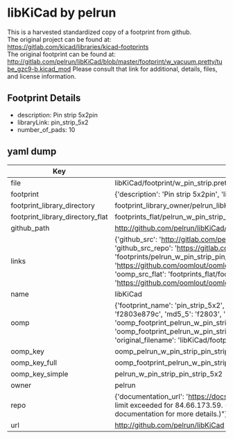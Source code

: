 # libKiCad by pelrun  
This is a harvested standardized copy of a footprint from github.  
The original project can be found at:  
https://gitlab.com/kicad/libraries/kicad-footprints  
The original footprint can be found at:
http://gitlab.com/pelrun/libKiCad/blob/master/footprint/w_vacuum.pretty/tube_gzc9-b.kicad_mod
Please consult that link for additional, details, files, and license information.  
## Footprint Details
* description: Pin strip 5x2pin  
* libraryLink: pin_strip_5x2  
* number_of_pads: 10  
## yaml dump  
| Key | Value |  
| --- | --- |  
| file | libKiCad/footprint/w_pin_strip.pretty/pin_strip_5x2.kicad_mod |  
| footprint | {'description': 'Pin strip 5x2pin', 'libraryLink': 'pin_strip_5x2', 'number_of_pads': 10} |  
| footprint_library_directory | footprint_library_owner/pelrun_libKiCad |  
| footprint_library_directory_flat | footprints_flat/pelrun_w_pin_strip_pin_strip_5x2/working |  
| github_path | http://github.com/pelrun/libKiCad/blob/master/footprint/w_pin_strip.pretty/pin_strip_5x2.kicad_mod |  
| links | {'github_src': 'http://gitlab.com/pelrun/libKiCad/blob/master/footprint/w_vacuum.pretty/tube_gzc9-b.kicad_mod', 'github_src_repo': 'https://gitlab.com/kicad/libraries/kicad-footprints', 'oomp_bot': 'footprints/pelrun_w_pin_strip_pin_strip_5x2/working', 'oomp_bot_github': 'https://github.com/oomlout/oomlout_oomp_footprint_bot/tree/main/footprints/pelrun_w_pin_strip_pin_strip_5x2/working', 'oomp_src_flat': 'footprints_flat/footprints_flat/pelrun_w_pin_strip_pin_strip_5x2/working', 'oomp_src_flat_github': 'https://github.com/oomlout/oomlout_oomp_footprint_src/tree/main/footprints_flat/pelrun_w_pin_strip_pin_strip_5x2/working'} |  
| name | libKiCad |  
| oomp | {'footprint_name': 'pin_strip_5x2', 'library_name': 'w_pin_strip', 'md5': 'f2803e879ccc1791c54397dcbc544c20', 'md5_10': 'f2803e879c', 'md5_5': 'f2803', 'md5_6': 'f2803e', 'oomp_key': 'oomp_pelrun_w_pin_strip_pin_strip_5x2', 'oomp_key_extra': 'oomp_footprint_pelrun_w_pin_strip_pin_strip_5x2', 'oomp_key_full': 'oomp_footprint_pelrun_w_pin_strip_pin_strip_5x2_f2803e', 'oomp_key_simple': 'pelrun_w_pin_strip_pin_strip_5x2', 'original_filename': 'libKiCad/footprint/w_pin_strip.pretty/pin_strip_5x2.kicad_mod', 'owner_name': 'pelrun'} |  
| oomp_key | oomp_pelrun_w_pin_strip_pin_strip_5x2 |  
| oomp_key_full | oomp_footprint_pelrun_w_pin_strip_pin_strip_5x2 |  
| oomp_key_simple | pelrun_w_pin_strip_pin_strip_5x2 |  
| owner | pelrun |  
| repo | {'documentation_url': 'https://docs.github.com/rest/overview/resources-in-the-rest-api#rate-limiting', 'message': "API rate limit exceeded for 84.66.173.59. (But here's the good news: Authenticated requests get a higher rate limit. Check out the documentation for more details.)"} |  
| url | http://github.com/pelrun/libKiCad |  

